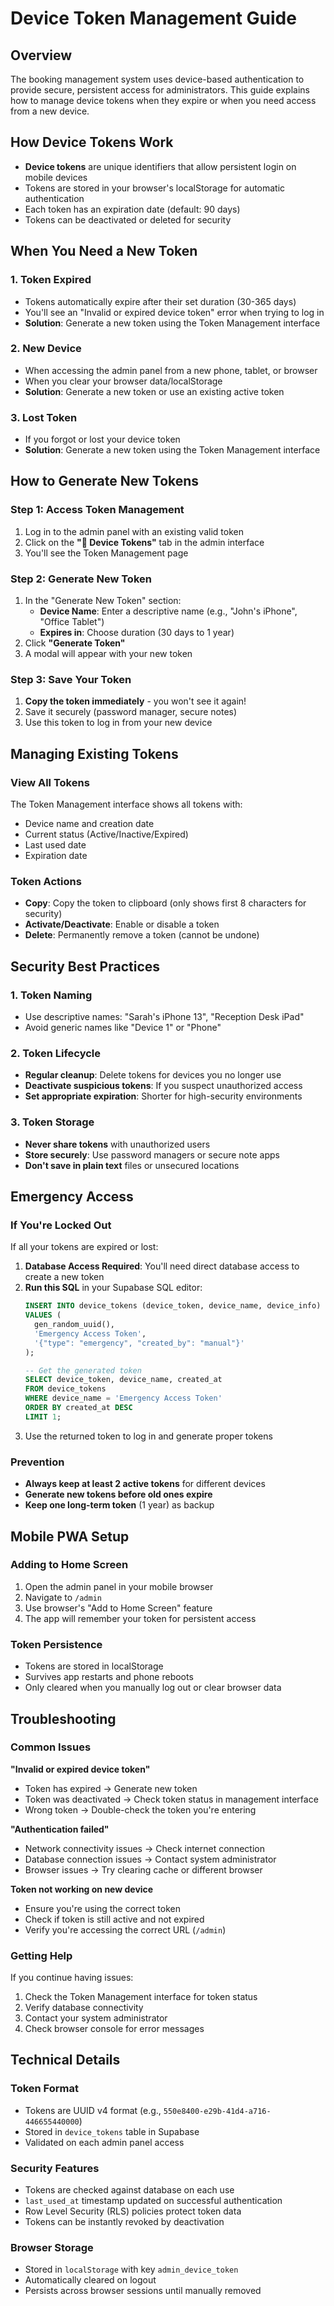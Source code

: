 # Device Token Management Guide

## Overview

The booking management system uses device-based authentication to provide secure, persistent access for administrators. This guide explains how to manage device tokens when they expire or when you need access from a new device.

## How Device Tokens Work

- **Device tokens** are unique identifiers that allow persistent login on mobile devices
- Tokens are stored in your browser's localStorage for automatic authentication
- Each token has an expiration date (default: 90 days)
- Tokens can be deactivated or deleted for security

## When You Need a New Token

### 1. Token Expired
- Tokens automatically expire after their set duration (30-365 days)
- You'll see an "Invalid or expired device token" error when trying to log in
- **Solution**: Generate a new token using the Token Management interface

### 2. New Device
- When accessing the admin panel from a new phone, tablet, or browser
- When you clear your browser data/localStorage
- **Solution**: Generate a new token or use an existing active token

### 3. Lost Token
- If you forgot or lost your device token
- **Solution**: Generate a new token using the Token Management interface

## How to Generate New Tokens

### Step 1: Access Token Management
1. Log in to the admin panel with an existing valid token
2. Click on the **"🔐 Device Tokens"** tab in the admin interface
3. You'll see the Token Management page

### Step 2: Generate New Token
1. In the "Generate New Token" section:
   - **Device Name**: Enter a descriptive name (e.g., "John's iPhone", "Office Tablet")
   - **Expires in**: Choose duration (30 days to 1 year)
2. Click **"Generate Token"**
3. A modal will appear with your new token

### Step 3: Save Your Token
1. **Copy the token immediately** - you won't see it again!
2. Save it securely (password manager, secure notes)
3. Use this token to log in from your new device

## Managing Existing Tokens

### View All Tokens
The Token Management interface shows all tokens with:
- Device name and creation date
- Current status (Active/Inactive/Expired)
- Last used date
- Expiration date

### Token Actions
- **Copy**: Copy the token to clipboard (only shows first 8 characters for security)
- **Activate/Deactivate**: Enable or disable a token
- **Delete**: Permanently remove a token (cannot be undone)

## Security Best Practices

### 1. Token Naming
- Use descriptive names: "Sarah's iPhone 13", "Reception Desk iPad"
- Avoid generic names like "Device 1" or "Phone"

### 2. Token Lifecycle
- **Regular cleanup**: Delete tokens for devices you no longer use
- **Deactivate suspicious tokens**: If you suspect unauthorized access
- **Set appropriate expiration**: Shorter for high-security environments

### 3. Token Storage
- **Never share tokens** with unauthorized users
- **Store securely**: Use password managers or secure note apps
- **Don't save in plain text** files or unsecured locations

## Emergency Access

### If You're Locked Out
If all your tokens are expired or lost:

1. **Database Access Required**: You'll need direct database access to create a new token
2. **Run this SQL** in your Supabase SQL editor:
   ```sql
   INSERT INTO device_tokens (device_token, device_name, device_info) 
   VALUES (
     gen_random_uuid(),
     'Emergency Access Token',
     '{"type": "emergency", "created_by": "manual"}'
   );
   
   -- Get the generated token
   SELECT device_token, device_name, created_at
   FROM device_tokens 
   WHERE device_name = 'Emergency Access Token'
   ORDER BY created_at DESC 
   LIMIT 1;
   ```
3. Use the returned token to log in and generate proper tokens

### Prevention
- **Always keep at least 2 active tokens** for different devices
- **Generate new tokens before old ones expire**
- **Keep one long-term token** (1 year) as backup

## Mobile PWA Setup

### Adding to Home Screen
1. Open the admin panel in your mobile browser
2. Navigate to `/admin` 
3. Use browser's "Add to Home Screen" feature
4. The app will remember your token for persistent access

### Token Persistence
- Tokens are stored in localStorage
- Survives app restarts and phone reboots
- Only cleared when you manually log out or clear browser data

## Troubleshooting

### Common Issues

**"Invalid or expired device token"**
- Token has expired → Generate new token
- Token was deactivated → Check token status in management interface
- Wrong token → Double-check the token you're entering

**"Authentication failed"**
- Network connectivity issues → Check internet connection
- Database connection issues → Contact system administrator
- Browser issues → Try clearing cache or different browser

**Token not working on new device**
- Ensure you're using the correct token
- Check if token is still active and not expired
- Verify you're accessing the correct URL (`/admin`)

### Getting Help
If you continue having issues:
1. Check the Token Management interface for token status
2. Verify database connectivity
3. Contact your system administrator
4. Check browser console for error messages

## Technical Details

### Token Format
- Tokens are UUID v4 format (e.g., `550e8400-e29b-41d4-a716-446655440000`)
- Stored in `device_tokens` table in Supabase
- Validated on each admin panel access

### Security Features
- Tokens are checked against database on each use
- `last_used_at` timestamp updated on successful authentication
- Row Level Security (RLS) policies protect token data
- Tokens can be instantly revoked by deactivation

### Browser Storage
- Stored in `localStorage` with key `admin_device_token`
- Automatically cleared on logout
- Persists across browser sessions until manually removed